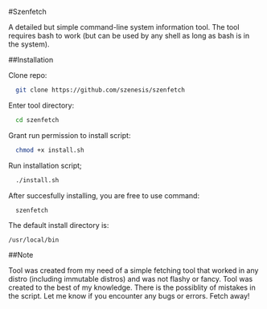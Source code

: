 #Szenfetch

A detailed but simple command-line system information tool.
The tool requires bash to work (but can be used by any shell as long as bash is in the system).

##Installation

Clone repo:
```bash or any shell
  git clone https://github.com/szenesis/szenfetch
```

Enter tool directory:

```bash
  cd szenfetch
```

Grant run permission to install script:

```bash
  chmod +x install.sh
```

Run installation script;

```bash
  ./install.sh
```

After succesfully installing, you are free to use command:

```bash
  szenfetch
```

The default install directory is:
```
/usr/local/bin
```
##Note

Tool was created from my need of a simple fetching tool that worked in any distro (including immutable distros) and was not flashy or fancy.
Tool was created to the best of my knowledge. There is the possiblity of mistakes in the script. Let me know if you encounter any bugs or errors. Fetch away!
